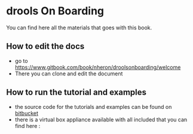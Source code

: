 # drools On Boarding 
You can find here all the materials that goes with this book.

## How to edit the docs

- go to https://www.gitbook.com/book/nheron/droolsonboarding/welcome
- There you can clone and edit the document


## How to run the tutorial and examples

- the source code for the tutorials and examples can be found on [bitbucket](https://bitbucket.org/nheron/droolscourse)
- there is a virtual box appliance available with all included that you can find here : 
